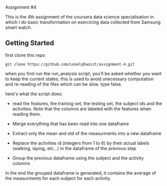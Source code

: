 Assignment \#4


This is the 4th assignment of the coursera data science specialisation
in which I do basic transformation on exercicing data collected from
Samsung smart watch.

## Getting Started

first clone this repo
```
git clone https://github.com/LonelyDaoist/assignment-4.git
```

when you first run the run_analysis script, you'll be asked whether you want to keep the current states, this is used to avoid unecessary computation and re-reading of the files which can be slow. type false.

here's what the script does:

* read the features, the training set, the testing set, the subject ids and the activities. Note that the columns are labeled with the features when reading them.

* Merge everything that has been read into one dataframe

* Extract only the mean and std of the measurments into a new dataframe

* Replace the activities id (integers from 1 to 6) by their actual labels (walking, laying, etc...) in the  dataframe of the previous step

* Group the previous dataframe using the subject and the activity columns

In the end the grouped dataframe is generated, it contains the average of the measurments for each subject for each activity.
